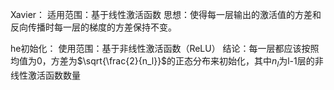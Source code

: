 
Xavier：
适用范围：基于线性激活函数
思想：使得每一层输出的激活值的方差和反向传播时每一层的梯度的方差保持不变。

he初始化：
使用范围：基于非线性激活函数（ReLU）
结论：每一层都应该按照均值为0，方差为$\sqrt{\frac{2}{n_l}}$的正态分布来初始化，其中$n_l$为l-1层的非线性激活函数数量